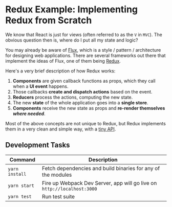 # Redux Example: Implementing Redux from Scratch

We know that React is just for views (often referred to as the `V` in `MVC`). The obvious question then is, where do I put all my state and logic?

You may already be aware of [Flux](https://facebook.github.io/flux/), which is a style / pattern / architecture for designing web applications. There are several frameworks out there that implement the ideas of Flux, one of them being [Redux](http://redux.js.org/).

Here's a very brief description of how Redux works:

1. **Components** are given callback functions as props, which they call when a **UI event** happens.
2. Those callbacks **create and dispatch actions** based on the event.
3. **Reducers** process the actions, computing the new state.
4. The new **state** of the whole application goes into a **single store**.
5. **Components** receive the new state as props and **re-render themselves *where needed***.

Most of the above concepts are not unique to Redux, but Redux implements them in a very clean and simple way, with a [tiny API](http://redux.js.org/docs/api/index.html).

## Development Tasks

| Command | Description |
|---------|-------------|
| `yarn install` | Fetch dependencies and build binaries for any of the modules |
| `yarn start` | Fire up Webpack Dev Server, app will go live on `http://localhost:3000` |
| `yarn test` | Run test suite |
